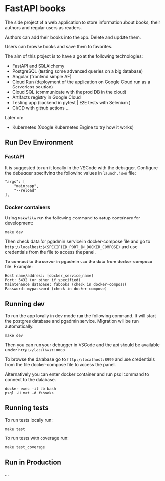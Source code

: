 # FastAPI books

The side project of a web application to store information about books, their authors and regular users as readers.

Authors can add their books into the app. Delete and update them.

Users can browse books and save them to favorites.

The aim of this project is to have a go at the following technologies:
- FastAPI and SQLAlchemy
- PostgreSQL (testing some advanced queries on a big database)
- Angular (frontend simple AF)
- Cloud Run (deployment of the application on Google Cloud run as a Serverless solution)
- Cloud SQL (communicate with the prod DB in the cloud)
- Artifacts registry in Google Cloud
- Testing app (backend in pytest | E2E tests with Selenium )
- CI/CD with github actions
...

Later on:
- Kubernetes (Google Kubernetes Engine to try how it works)


## Run Dev Environment
### FastAPI
It is suggested to run it locally in the VSCode with the debugger. Configure the debugger specifying the following values in `launch.json` file:
```
"args": [
    "main:app",
    "--reload"
],
```


### Docker containers
Using `Makefile` run the following command to setup containers for development:
```
make dev
```

Then check data for pgadmin service in docker-compose file and go to `http://localhost:$(SPECIFIED_PORT_IN_DOCKER_COMPOSE)` and use credentials from the file to access the panel.

To connect to the server in pgadmin use the data from docker-compose file.
Example:
```
Host name/address: [docker_service_name]
Port: 5432 (or other if specified)
Maintenance database: fabooks (check in docker-compose)
Password: mypassword (check in docker-compose)
```

## Running dev
To run the app locally in dev mode run the following command. It will start the postgres database and pgadmin service. Migration will be run automatically.
```
make dev
```

Then you can run your debugger in VSCode and the api should be available under `http://localhost:8000`

To browse the database go to `http://localhost:8999` and use credentials from the file docker-compose file to access the panel.

Alternatively you can enter docker container and run psql command to connect to the database.

```
docker exec -it db bash
psql -U mat -d fabooks
```


## Running tests
To run tests locally run:
```
make test
```

To run tests with coverage run:
```
make test_coverage
```


## Run in Production
...